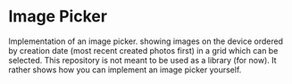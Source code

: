 # Image Picker
Implementation of an image picker. showing images on the device ordered by creation date (most recent created photos first) in a grid which can be selected.
This repository is not meant to be used as a library (for now). It rather shows how you can implement an image picker yourself.
